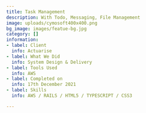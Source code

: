 ```yaml
---
title: Task Management
description: With Todo, Messaging, File Management
image: uploads/cymosoft400x400.png
bg_image: images/featue-bg.jpg
category: []
information:
- label: Client
  info: Actuarise
- label: What We Did
  info: System Design & Delivery
- label: Tools Used
  info: AWS
- label: Completed on
  info: 17th December 2021
- label: Skills
  info: AWS / RAILS / HTML5 / TYPESCRIPT / CSS3

---
```


